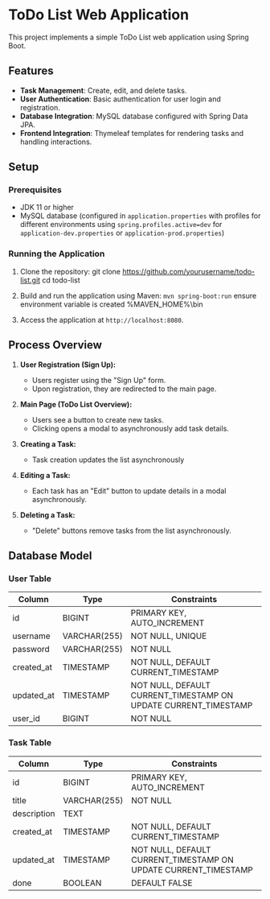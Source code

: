 # ToDo List Web Application

This project implements a simple ToDo List web application using Spring Boot.

## Features

- **Task Management**: Create, edit, and delete tasks.
- **User Authentication**: Basic authentication for user login and registration.
- **Database Integration**: MySQL database configured with Spring Data JPA.
- **Frontend Integration**: Thymeleaf templates for rendering tasks and handling interactions.

## Setup

### Prerequisites

- JDK 11 or higher
- MySQL database (configured in `application.properties` with profiles for different environments using `spring.profiles.active=dev` for `application-dev.properties` or `application-prod.properties`)

### Running the Application

1. Clone the repository:
   git clone https://github.com/yourusername/todo-list.git
   cd todo-list

2. Build and run the application using Maven:
   ```mvn spring-boot:run```
   ensure environment variable is created %MAVEN_HOME%\bin
   
4. Access the application at `http://localhost:8080`.
   
## Process Overview

1. **User Registration (Sign Up):**
   - Users register using the "Sign Up" form.
   - Upon registration, they are redirected to the main page.

2. **Main Page (ToDo List Overview):**
   - Users see a button to create new tasks.
   - Clicking opens a modal to asynchronously add task details.

3. **Creating a Task:**
   - Task creation updates the list asynchronously

4. **Editing a Task:**
   - Each task has an "Edit" button to update details in a modal asynchronously.

5. **Deleting a Task:**
   - "Delete" buttons remove tasks from the list asynchronously.

## Database Model
### User Table

| Column       | Type         | Constraints                        |
|--------------|--------------|------------------------------------|
| id           | BIGINT       | PRIMARY KEY, AUTO_INCREMENT         |
| username     | VARCHAR(255) | NOT NULL, UNIQUE                   |
| password     | VARCHAR(255) | NOT NULL                           |
| created_at   | TIMESTAMP    | NOT NULL, DEFAULT CURRENT_TIMESTAMP|
| updated_at   | TIMESTAMP    | NOT NULL, DEFAULT CURRENT_TIMESTAMP ON UPDATE CURRENT_TIMESTAMP |
| user_id      | BIGINT       | NOT NULL                           |

### Task Table

| Column       | Type         | Constraints                        |
|--------------|--------------|------------------------------------|
| id           | BIGINT       | PRIMARY KEY, AUTO_INCREMENT         |
| title        | VARCHAR(255) | NOT NULL                           |
| description  | TEXT         |                                    |
| created_at   | TIMESTAMP    | NOT NULL, DEFAULT CURRENT_TIMESTAMP|
| updated_at   | TIMESTAMP    | NOT NULL, DEFAULT CURRENT_TIMESTAMP ON UPDATE CURRENT_TIMESTAMP |
| done         | BOOLEAN      | DEFAULT FALSE                      |
